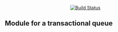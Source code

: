 <p align="center">
<a href="https://travis-ci.org/ecodrutz/transactional-queue"><img src="https://travis-ci.org/ecodrutz/transactional-queue.svg" alt="Build Status"></a>
</p>

## Module for a transactional queue
